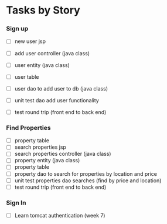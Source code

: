 # Tasks by Story

### Sign up

- [ ] new user jsp
- [ ] add user controller (java class)
- [ ] user entity (java class)
- [ ] user table
- [ ] user dao to add user to db (java class)
- [ ] unit test dao add user functionality 
- [ ] test round trip (front end to back end)


### Find Properties

- [ ] property table
- [ ] search properties jsp 
- [ ] search properties controller (java class)
- [ ] property entity (java class)
- [ ] property table
- [ ] property dao to search for properties by location and price
- [ ] unit test properties dao searches (find by price and location)
- [ ] test round trip (front end to back end)

### Sign In

- [ ] Learn tomcat authentication (week 7)
